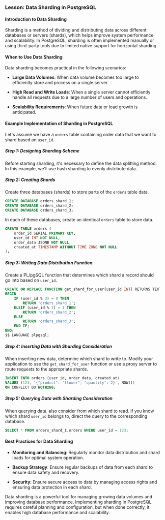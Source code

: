### Lesson: Data Sharding in PostgreSQL

#### Introduction to Data Sharding

Sharding is a method of dividing and distributing data across different databases or servers (shards), which helps improve system performance and scalability. In PostgreSQL, sharding is often implemented manually or using third-party tools due to limited native support for horizontal sharding.

#### When to Use Data Sharding

Data sharding becomes practical in the following scenarios:

- **Large Data Volumes**: When data volume becomes too large to efficiently store and process on a single server.

- **High Read and Write Loads**: When a single server cannot efficiently handle all requests due to a large number of users and operations.

- **Scalability Requirements**: When future data or load growth is anticipated.

#### Example Implementation of Sharding in PostgreSQL

Let's assume we have a `orders` table containing order data that we want to shard based on `user_id`.

##### Step 1: Designing Sharding Scheme

Before starting sharding, it's necessary to define the data splitting method. In this example, we'll use hash sharding to evenly distribute data.

##### Step 2: Creating Shards

Create three databases (shards) to store parts of the `orders` table data.

```sql
CREATE DATABASE orders_shard_1;
CREATE DATABASE orders_shard_2;
CREATE DATABASE orders_shard_3;
```

In each of these databases, create an identical `orders` table to store data.

```sql
CREATE TABLE orders (
    order_id SERIAL PRIMARY KEY,
    user_id INT NOT NULL,
    order_data JSONB NOT NULL,
    created_at TIMESTAMP WITHOUT TIME ZONE NOT NULL
);
```

##### Step 3: Writing Data Distribution Function

Create a PL/pgSQL function that determines which shard a record should go into based on `user_id`.

```sql
CREATE OR REPLACE FUNCTION get_shard_for_user(user_id INT) RETURNS TEXT AS $$
BEGIN
    IF (user_id % 3) = 0 THEN
        RETURN 'orders_shard_1';
    ELSIF (user_id % 3) = 1 THEN
        RETURN 'orders_shard_2';
    ELSE
        RETURN 'orders_shard_3';
    END IF;
END;
$$ LANGUAGE plpgsql;
```

##### Step 4: Inserting Data with Sharding Consideration

When inserting new data, determine which shard to write to. Modify your application to use the `get_shard_for_user` function or use a proxy server to route requests to the appropriate shards.

```sql
INSERT INTO orders (user_id, order_data, created_at)
VALUES (123, '{"product": "flower", "quantity": 2}', NOW())
ON CONFLICT DO NOTHING;
```

##### Step 5: Querying Data with Sharding Consideration

When querying data, also consider from which shard to read. If you know which shard `user_id` belongs to, direct the query to the corresponding database.

```sql
SELECT * FROM orders_shard_1.orders WHERE user_id = 123;
```

#### Best Practices for Data Sharding

- **Monitoring and Balancing**: Regularly monitor data distribution and shard loads for optimal system operation.

- **Backup Strategy**: Ensure regular backups of data from each shard to ensure data safety and recovery.

- **Security**: Ensure secure access to data by managing access rights and ensuring data protection in each shard.

Data sharding is a powerful tool for managing growing data volumes and improving database performance. Implementing sharding in PostgreSQL requires careful planning and configuration, but when done correctly, it enables high database performance and scalability.